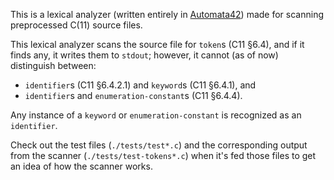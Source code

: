 This is a lexical analyzer (written entirely in [Automata42](https://github.com/trap-representation/Automata42)) made for scanning preprocessed C(11) source files.

This lexical analyzer scans the source file for `token`s (C11 §6.4), and if it finds any, it writes them to `stdout`; however, it cannot (as of now) distinguish between:
- `identifier`s (C11 §6.4.2.1) and `keyword`s (C11 §6.4.1), and
- `identifier`s and `enumeration-constant`s (C11 §6.4.4).

Any instance of a `keyword` or `enumeration-constant` is recognized as an `identifier`.

Check out the test files (`./tests/test*.c`) and the corresponding output from the scanner (`./tests/test-tokens*.c`) when it's fed those files to get an idea of how the scanner works.
